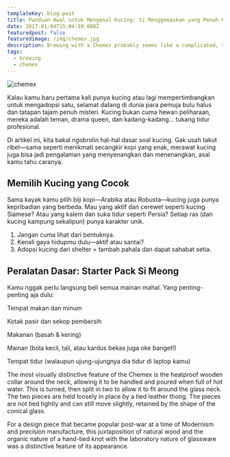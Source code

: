 ```yaml
---
templateKey: blog-post
title: Panduan Awal untuk Mengenal Kucing: Si Menggemaskan yang Penuh Karakter
date: 2017-01-04T15:04:10.000Z
featuredpost: false
featuredimage: /img/chemex.jpg
description: Brewing with a Chemex probably seems like a complicated, time-consuming ordeal, but once you get used to the process, it becomes a soothing ritual that's worth the effort every time.
tags:
  - brewing
  - chemex
---
```

![chemex](/img/chemex.jpg)

Kalau kamu baru pertama kali punya kucing atau lagi mempertimbangkan untuk mengadopsi satu, selamat datang di dunia para pemuja bulu halus dan tatapan tajam penuh misteri. Kucing bukan cuma hewan peliharaan, mereka adalah teman, drama queen, dan kadang-kadang... tukang tidur profesional.

Di artikel ini, kita bakal ngobrolin hal-hal dasar soal kucing. Gak usah takut ribet—sama seperti menikmati secangkir kopi yang enak, merawat kucing juga bisa jadi pengalaman yang menyenangkan dan menenangkan, asal kamu tahu caranya.

## Memilih Kucing yang Cocok

Sama kayak kamu pilih biji kopi—Arabika atau Robusta—kucing juga punya kepribadian yang berbeda. Mau yang aktif dan cerewet seperti kucing Siamese? Atau yang kalem dan suka tidur seperti Persia? Setiap ras (dan kucing kampung sekalipun) punya karakter unik.

1. Jangan cuma lihat dari bentuknya.
2. Kenali gaya hidupmu dulu—aktif atau santai?
3. Adopsi kucing dari shelter = tambah pahala dan dapat sahabat setia.

## Peralatan Dasar: Starter Pack Si Meong
Kamu nggak perlu langsung beli semua mainan mahal. Yang penting-penting aja dulu:

Tempat makan dan minum

Kotak pasir dan sekop pembersih

Makanan (basah & kering)

Mainan (bola kecil, tali, atau kardus bekas juga oke banget!)

Tempat tidur (walaupun ujung-ujungnya dia tidur di laptop kamu)

The most visually distinctive feature of the Chemex is the heatproof wooden collar around the neck, allowing it to be handled and poured when full of hot water. This is turned, then split in two to allow it to fit around the glass neck. The two pieces are held loosely in place by a tied leather thong. The pieces are not tied tightly and can still move slightly, retained by the shape of the conical glass.

For a design piece that became popular post-war at a time of Modernism and precision manufacture, this juxtaposition of natural wood and the organic nature of a hand-tied knot with the laboratory nature of glassware was a distinctive feature of its appearance.
